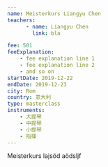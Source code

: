 ```yaml
---
name: Meisterkurs Liangyu Chen
teachers:
      - name: Liangyu Chen
        link: bla

fee: 501
feeExplanation: 
    - fee explanation line 1
    - fee explanation line 2
    - and so on
startDate: 2019-12-22
endDate: 2019-12-23
city: Rom
country: 意大利
type: masterclass
instruments:
    - 大提琴
    - 中提琴
    - 小提琴
    - 指揮 
---
```


Meisterkurs lajsöd aödsljf 
